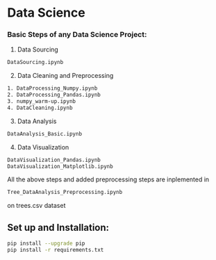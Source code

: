 # Data Science

### Basic Steps of any Data Science Project:
1. Data Sourcing <Br>

```bash
DataSourcing.ipynb
```
2. Data Cleaning and Preprocessing 
```bash
1. DataProcessing_Numpy.ipynb
2. DataProcessing_Pandas.ipynb
3. numpy_warm-up.ipynb
4. DataCleaning.ipynb
```
3. Data Analysis 
```bash
DataAnalysis_Basic.ipynb
```
4. Data Visualization
```bash
DataVisualization_Pandas.ipynb
DataVisualization_Matplotlib.ipynb
```

All the above steps and added preprocessing steps are inplemented in 
```bash
Tree_DataAnalysis_Preprocessing.ipynb 
```
on trees.csv dataset

## Set up and Installation:
```bash
pip install --upgrade pip
pip install -r requirements.txt
```
